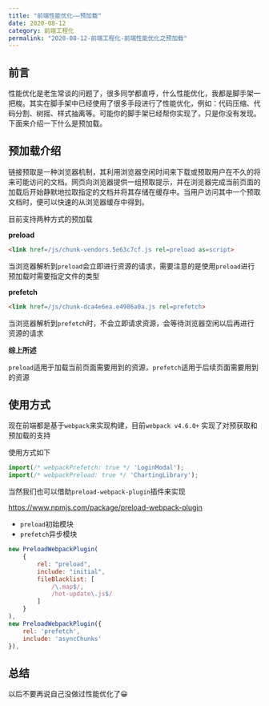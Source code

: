 ```yaml
---
title: "前端性能优化——预加载"
date: 2020-08-12
category: 前端工程化
permalink: "2020-08-12-前端工程化-前端性能优化之预加载"
---
```


## 前言

性能优化是老生常谈的问题了，很多同学都直呼，什么性能优化，我都是脚手架一把梭。其实在脚手架中已经使用了很多手段进行了性能优化，例如：代码压缩、代码分割、树摇、样式抽离等。可能你的脚手架已经帮你实现了，只是你没有发现。下面来介绍一下什么是预加载。



## 预加载介绍

链接预取是一种浏览器机制，其利用浏览器空闲时间来下载或预取用户在不久的将来可能访问的文档。网页向浏览器提供一组预取提示，并在浏览器完成当前页面的加载后开始静默地拉取指定的文档并将其存储在缓存中。当用户访问其中一个预取文档时，便可以快速的从浏览器缓存中得到。

目前支持两种方式的预加载

**preload**

```html
<link href=/js/chunk-vendors.5e63c7cf.js rel=preload as=script>
```

当浏览器解析到`preload`会立即进行资源的请求，需要注意的是使用`preload`进行预加载时需要指定文件的类型

**prefetch**

```html
<link href=/js/chunk-dca4e6ea.e4986a0a.js rel=prefetch>
```

当浏览器解析到`prefetch`时，不会立即请求资源，会等待浏览器空闲以后再进行资源的请求

**综上所述**

`preload`适用于加载当前页面需要用到的资源，`prefetch`适用于后续页面需要用到的资源



## 使用方式

现在前端都是基于`webpack`来实现构建，目前`webpack v4.6.0+` 实现了对预获取和预加载的支持

使用方式如下

```js
import(/* webpackPrefetch: true */ 'LoginModal');
import(/* webpackPreload: true */ 'ChartingLibrary');
```

当然我们也可以借助`preload-webpack-plugin`插件来实现

https://www.npmjs.com/package/preload-webpack-plugin

- `preload`初始模块
- `prefetch`异步模块

```js
new PreloadWebpackPlugin(
    {
        rel: "preload",
        include: "initial",
        fileBlacklist: [
            /\.map$/,
            /hot-update\.js$/
        ]
    }
),
new PreloadWebpackPlugin({
    rel: 'prefetch',
    include: 'asyncChunks'
}),
```



## 总结

以后不要再说自己没做过性能优化了😀